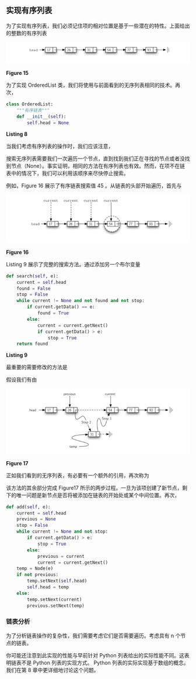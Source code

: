 ## 实现有序列表

为了实现有序列表，我们必须记住项的相对位置是基于一些潜在的特性。上面给出的整数的有序列表

![](images/WEBRESOURCEbfd14a410e762dfba260ed809878282bstickPicture.png)

**Figure 15**

为了实现 OrderedList 类，我们将使用与前面看到的无序列表相同的技术。再次，

```python
class OrderedList:
    """有序链表"""
    def __init__(self):
        self.head = None
```

**Listing 8**

当我们考虑有序列表的操作时，我们应该注意，

搜索无序列表需要我们一次遍历一个节点，直到找到我们正在寻找的节点或者没找到节点（None）。事实证明，相同的方法在有序列表也有效。然而，在项不在链表中的情况下，我们可以利用该顺序来尽快停止搜索。

例如，Figure 16 展示了有序链表搜索值 45 。从链表的头部开始遍历，首先与 

![](images/WEBRESOURCE21e799b4e68f9b44f5f0d1412d1cbb3bstickPicture.png)

**Figure 16**

Listing 9 展示了完整的搜索方法。通过添加另一个布尔变量 

```python
def search(self, e):
    current = self.head
    found = False
    stop = False
    while current != None and not found and not stop:
        if current.getData() == e:
            found = True
        else:
            current = current.getNext()
            if current.getData() > e:
                stop = True
    return found
```

**Listing 9**

最重要的需要修改的方法是 

假设我们有由 

![](images/WEBRESOURCE4ce49b30962e48929f34a7d20947449bstickPicture.png)

**Figure 17**

正如我们看到的无序列表，有必要有一个额外的引用，再次称为 

该方法的其余部分完成 Figure17 所示的两步过程。一旦为该项创建了新节点，剩下的唯一问题是新节点是否将被添加在链表的开始处或某个中间位置。再次，

```python
def add(self, e):
    current = self.head
    previous = None
    stop = False
    while current != None and not stop:
        if current.getData() > e:
            stop = True
        else:
            previous = current
            current = current.getNext()
    temp = Node(e)
    if not previous:
        temp.setNext(self.head)
        self.head = temp
    else:
        temp.setNext(current)
        previous.setNext(temp)
```

### 链表分析

为了分析链表操作的复杂性，我们需要考虑它们是否需要遍历。考虑具有 n 个节点的链表。 

你可能还注意到此实现的性能与早前针对 Python 列表给出的实际性能不同。这表明链表不是 Python 列表的实现方式。 Python 列表的实际实现基于数组的概念。我们在第 8 章中更详细地讨论这个问题。